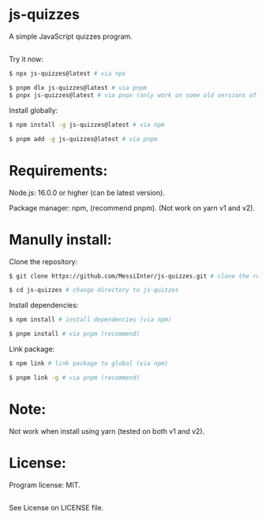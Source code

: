 # js-quizzes

A simple JavaScript quizzes program.

##
Try it now:
```bash
$ npx js-quizzes@latest # via npx
```

```bash
$ pnpm dlx js-quizzes@latest # via pnpm
$ pnpx js-quizzes@latest # via pnpx (only work on some old versions of pnpm)
```

Install globally:
```bash
$ npm install -g js-quizzes@latest # via npm
```

```bash
$ pnpm add -g js-quizzes@latest # via pnpm
```

##
# Requirements:
Node.js: 16.0.0 or higher (can be latest version).

Package manager: npm, (recommend pnpm). (Not work on yarn v1 and v2).

##
# Manully install:

Clone the repository:
```bash
$ git clone https://github.com/MessiInter/js-quizzes.git # clone the repo
```

```bash
$ cd js-quizzes # change directory to js-quizzes
```

Install dependencies:
```bash
$ npm install # install dependencies (via npm)
```

```bash
$ pnpm install # via pnpm (recommend)
```

Link package:
```bash
$ npm link # link package to global (via npm)
```

```bash
$ pnpm link -g # via pnpm (recommend)
```

##
# Note:
Not work when install using yarn (tested on both v1 and v2).

##
# License:
Program license: MIT.
##
See License on LICENSE file.
